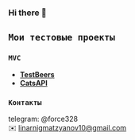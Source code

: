 ### Hi there 👋

<!--
**Karl328/Karl328** is a ✨ _special_ ✨ repository because its `README.md` (this file) appears on your GitHub profile.



Here are some ideas to get you started:

- 🔭 I’m currently working on ...
- 🌱 I’m currently learning ...
- 👯 I’m looking to collaborate on ...
- 🤔 I’m looking for help with ...
- 💬 Ask me about ...
- 📫 How to reach me: ...
- 😄 Pronouns: ...
- ⚡ Fun fact: ...
-->
## `Мои тестовые проекты` 
### `MVC`
- **<a href="https://github.com/Karl328/TestBeers">TestBeers</a>**
- **<a href="https://github.com/Karl328/CatsAPI">CatsAPI</a>**

### `Контакты`
telegram: @force328 <br>
✉️ linarnigmatzyanov10@gmail.com
